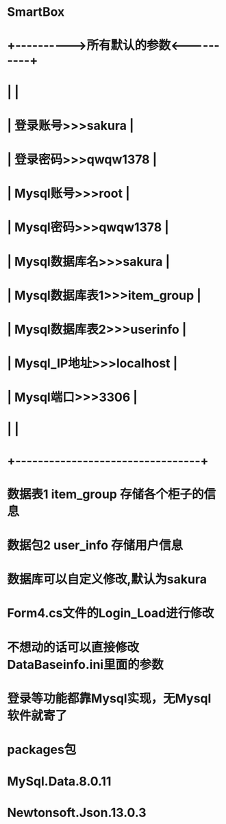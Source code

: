# SmartBox
# +---------->所有默认的参数<----------+
# |                                  |
# |    登录账号>>>sakura              |
# |    登录密码>>>qwqw1378            |
# |	 Mysql账号>>>root                |
# |	 Mysql密码>>>qwqw1378            |
# |	 Mysql数据库名>>>sakura           |
# |	 Mysql数据库表1>>>item_group      |
# |  Mysql数据库表2>>>userinfo        |
# |	 Mysql_IP地址>>>localhost        |
# |	 Mysql端口>>>3306                |
# |                                 |
# +---------------------------------+

# 数据表1 item_group 存储各个柜子的信息
# 数据包2 user_info  存储用户信息

# 数据库可以自定义修改,默认为sakura
# Form4.cs文件的Login_Load进行修改
# 不想动的话可以直接修改DataBaseinfo.ini里面的参数

# 登录等功能都靠Mysql实现，无Mysql软件就寄了

# packages包
# MySql.Data.8.0.11
# Newtonsoft.Json.13.0.3
